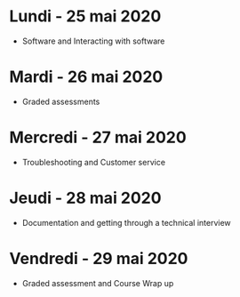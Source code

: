 # Lundi - 25 mai 2020
- Software and Interacting with software 
# Mardi - 26 mai 2020
- Graded assessments 
# Mercredi - 27 mai 2020
- Troubleshooting  and Customer service 
# Jeudi - 28 mai 2020
- Documentation and getting through a technical interview 
# Vendredi - 29 mai 2020
- Graded assessment and Course Wrap up 
